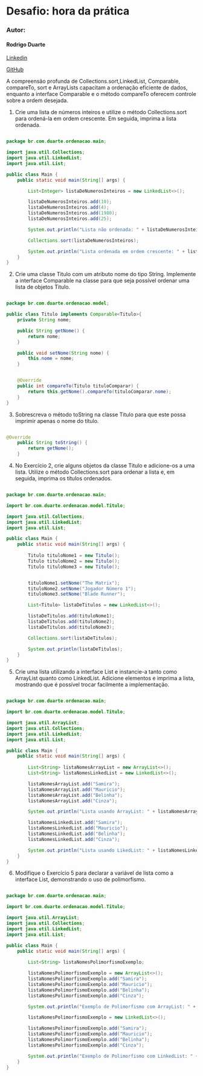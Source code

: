 # Desafio: hora da prática

### Autor:

#### Rodrigo Duarte

[Linkedin](https://www.linkedin.com/in/rodrigoduar-te/)

[GitHub](https://github.com/rodrigoduartesilva/)

A compreensão profunda de Collections.sort,LinkedList, Comparable, compareTo, sort e ArrayLists capacitam a ordenação eficiente de dados, enquanto a interface Comparable e o método compareTo oferecem controle sobre a ordem desejada.

1. Crie uma lista de números inteiros e utilize o método Collections.sort para ordená-la em ordem crescente. Em seguida, imprima a lista ordenada.

```Java

package br.com.duarte.ordenacao.main;

import java.util.Collections;
import java.util.LinkedList;
import java.util.List;

public class Main {
    public static void main(String[] args) {

        List<Integer> listaDeNumerosInteiros = new LinkedList<>();

        listaDeNumerosInteiros.add(10);
        listaDeNumerosInteiros.add(4);
        listaDeNumerosInteiros.add(1980);
        listaDeNumerosInteiros.add(25);

        System.out.println("Lista não ordenada: " + listaDeNumerosInteiros);

        Collections.sort(listaDeNumerosInteiros);

        System.out.println("Lista ordenada em ordem crescente: " + listaDeNumerosInteiros);
    }
}
```

2. Crie uma classe Titulo com um atributo nome do tipo String. Implemente a interface Comparable na classe para que seja possível ordenar uma lista de objetos Titulo.

```Java

package br.com.duarte.ordenacao.model;

public class Titulo implements Comparable<Titulo>{
    private String nome;

    public String getNome() {
        return nome;
    }

    public void setNome(String nome) {
        this.nome = nome;
    }


    @Override
    public int compareTo(Titulo tituloComparar) {
        return this.getNome().compareTo(tituloComparar.nome);
    }
}


```

3. Sobrescreva o método toString na classe Titulo para que este possa imprimir apenas o nome do título.

```Java

@Override
    public String toString() {
        return getNome();
    }


```

4. No Exercício 2, crie alguns objetos da classe Titulo e adicione-os a uma lista. Utilize o método Collections.sort para ordenar a lista e, em seguida, imprima os títulos ordenados.

```Java

package br.com.duarte.ordenacao.main;

import br.com.duarte.ordenacao.model.Titulo;

import java.util.Collections;
import java.util.LinkedList;
import java.util.List;

public class Main {
    public static void main(String[] args) {
        
        Titulo tituloNome1 = new Titulo();
        Titulo tituloNome2 = new Titulo();
        Titulo tituloNome3 = new Titulo();


        tituloNome1.setNome("The Matrix");
        tituloNome2.setNome("Jogador Número 1");
        tituloNome3.setNome("Blade Runner");

        List<Titulo> listaDeTitulos = new LinkedList<>();

        listaDeTitulos.add(tituloNome1);
        listaDeTitulos.add(tituloNome2);
        listaDeTitulos.add(tituloNome3);

        Collections.sort(listaDeTitulos);

        System.out.println(listaDeTitulos);
    }
}


```

5. Crie uma lista utilizando a interface List e instancie-a tanto como ArrayList quanto como LinkedList. Adicione elementos e imprima a lista, mostrando que é possível trocar facilmente a implementação.

```Java

package br.com.duarte.ordenacao.main;

import br.com.duarte.ordenacao.model.Titulo;

import java.util.ArrayList;
import java.util.Collections;
import java.util.LinkedList;
import java.util.List;

public class Main {
    public static void main(String[] args) {
        
        List<String> listaNomesArrayList = new ArrayList<>();
        List<String> listaNomesLinkedList = new LinkedList<>();

        listaNomesArrayList.add("Samira");
        listaNomesArrayList.add("Mauricio");
        listaNomesArrayList.add("Belinha");
        listaNomesArrayList.add("Cinza");

        System.out.println("Lista usando ArrayList: " + listaNomesArrayList);

        listaNomesLinkedList.add("Samira");
        listaNomesLinkedList.add("Mauricio");
        listaNomesLinkedList.add("Belinha");
        listaNomesLinkedList.add("Cinza");

        System.out.println("Lista usando LikedList: " + listaNomesLinkedList);
    }
}


```

6. Modifique o Exercício 5 para declarar a variável de lista como a interface List, demonstrando o uso de polimorfismo.

```Java

package br.com.duarte.ordenacao.main;

import br.com.duarte.ordenacao.model.Titulo;

import java.util.ArrayList;
import java.util.Collections;
import java.util.LinkedList;
import java.util.List;

public class Main {
    public static void main(String[] args) {
        
        List<String> listaNomesPolimorfismoExemplo;

        listaNomesPolimorfismoExemplo = new ArrayList<>();
        listaNomesPolimorfismoExemplo.add("Samira");
        listaNomesPolimorfismoExemplo.add("Mauricio");
        listaNomesPolimorfismoExemplo.add("Belinha");
        listaNomesPolimorfismoExemplo.add("Cinza");

        System.out.println("Exemplo de Polimorfismo com ArrayList: " + listaNomesPolimorfismoExemplo);

        listaNomesPolimorfismoExemplo = new LinkedList<>();

        listaNomesPolimorfismoExemplo.add("Samira");
        listaNomesPolimorfismoExemplo.add("Mauricio");
        listaNomesPolimorfismoExemplo.add("Belinha");
        listaNomesPolimorfismoExemplo.add("Cinza");

        System.out.println("Exemplo de Polimorfismo com LinkedList: " + listaNomesPolimorfismoExemplo);
    }
}


```

